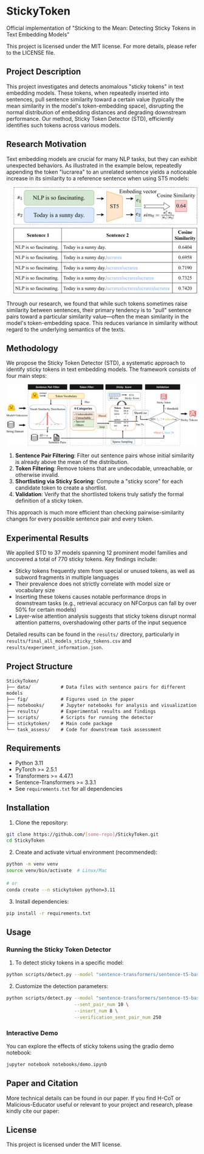 # StickyToken

Official implementation of "Sticking to the Mean: Detecting Sticky Tokens in Text Embedding Models"

<!-- **Martin Kuo<sup>\*</sup>,** **Jianyi Zhang<sup>\*</sup>,** **Aolin Ding<sup></sup>,** **Qinsi Wang<sup></sup>,** **Louis DiValentin<sup></sup>,** **Yujia Bao<sup></sup>,** **Wei Wei<sup></sup>,** **Hai Li<sup></sup>,** **Yiran Chen<sup></sup>** -->

This project is licensed under the MIT license. For more details, please refer to the LICENSE file.

<!-- Paper Link: [📖[Paper Link]()]

Website Link: [[🕶️StickyToken]()] -->

## Project Description

This project investigates and detects anomalous "sticky tokens" in text embedding models. These tokens, when repeatedly inserted into sentences, pull sentence similarity toward a certain value (typically the mean similarity in the model's token-embedding space), disrupting the normal distribution of embedding distances and degrading downstream performance. Our method, Sticky Token Detector (STD), efficiently identifies such tokens across various models.

## Research Motivation

Text embedding models are crucial for many NLP tasks, but they can exhibit unexpected behaviors. As illustrated in the example below, repeatedly appending the token "lucrarea" to an unrelated sentence yields a noticeable increase in its similarity to a reference sentence when using ST5 models:

![Sticky Token Example](fig/sticky_token_example.drawio.png)

Through our research, we found that while such tokens sometimes raise similarity between sentences, their primary tendency is to "pull" sentence pairs toward a particular similarity value—often the mean similarity in the model's token-embedding space. This reduces variance in similarity without regard to the underlying semantics of the texts.

## Methodology

We propose the Sticky Token Detector (STD), a systematic approach to identify sticky tokens in text embedding models. The framework consists of four main steps:

![STD Framework](fig/overview.png)

1. **Sentence Pair Filtering**: Filter out sentence pairs whose initial similarity is already above the mean of the distribution.
2. **Token Filtering**: Remove tokens that are undecodable, unreachable, or otherwise invalid.
3. **Shortlisting via Sticky Scoring**: Compute a "sticky score" for each candidate token to create a shortlist.
4. **Validation**: Verify that the shortlisted tokens truly satisfy the formal definition of a sticky token.

This approach is much more efficient than checking pairwise-similarity changes for every possible sentence pair and every token.

## Experimental Results

We applied STD to 37 models spanning 12 prominent model families and uncovered a total of 770 sticky tokens. Key findings include:

- Sticky tokens frequently stem from special or unused tokens, as well as subword fragments in multiple languages
- Their prevalence does not strictly correlate with model size or vocabulary size
- Inserting these tokens causes notable performance drops in downstream tasks (e.g., retrieval accuracy on NFCorpus can fall by over 50% for certain models)
- Layer-wise attention analysis suggests that sticky tokens disrupt normal attention patterns, overshadowing other parts of the input sequence

Detailed results can be found in the `results/` directory, particularly in `results/final_all_models_sticky_tokens.csv` and `results/experiment_information.json`.


## Project Structure

```
StickyToken/
├── data/           # Data files with sentence pairs for different models
├── fig/            # Figures used in the paper
├── notebooks/      # Jupyter notebooks for analysis and visualization
├── results/        # Experimental results and findings
├── scripts/        # Scripts for running the detector
├── stickytoken/    # Main code package
└── task_assess/    # Code for downstream task assessment
```

## Requirements

- Python 3.11
- PyTorch >= 2.5.1
- Transformers >= 4.47.1
- Sentence-Transformers >= 3.3.1
- See `requirements.txt` for all dependencies

## Installation

1. Clone the repository:
```bash
git clone https://github.com/[some-repo]/StickyToken.git
cd StickyToken
```

2. Create and activate virtual environment (recommended):
```bash
python -m venv venv
source venv/bin/activate  # Linux/Mac

# or
conda create --n stickytoken python=3.11
```

3. Install dependencies:
```bash
pip install -r requirements.txt
```

## Usage

### Running the Sticky Token Detector

1. To detect sticky tokens in a specific model:
```bash
python scripts/detect.py --model "sentence-transformers/sentence-t5-base"
```

2. Customize the detection parameters:
```bash
python scripts/detect.py --model "sentence-transformers/sentence-t5-base" \
                         --sent_pair_num 10 \
                         --insert_num 8 \
                         --verification_sent_pair_num 250
```

### Interactive Demo

You can explore the effects of sticky tokens using the gradio demo notebook:
```bash
jupyter notebook notebooks/demo.ipynb
```
## Paper and Citation

More technical details can be found in our paper. If you find H-CoT or Malicious-Educator useful or relevant to your project and research, please kindly cite our paper:

<!-- ```bibtex
@misc{kuo2025hcothijackingchainofthoughtsafety,
      title={H-CoT: Hijacking the Chain-of-Thought Safety Reasoning Mechanism to Jailbreak Large Reasoning Models, Including OpenAI o1/o3, DeepSeek-R1, and Gemini 2.0 Flash Thinking}, 
      author={Martin Kuo and Jianyi Zhang and Aolin Ding and Qinsi Wang and Louis DiValentin and Yujia Bao and Wei Wei and Hai Li and Yiran Chen},
      year={2025},
      eprint={2502.12893},
      archivePrefix={arXiv},
      primaryClass={cs.CL},
      url={https://arxiv.org/abs/2502.12893}, 
}
``` -->

## License

This project is licensed under the MIT license.

